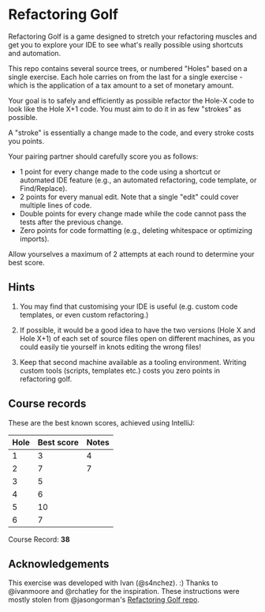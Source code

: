 # Refactoring Golf

Refactoring Golf is a game designed to stretch your refactoring muscles and get you to explore your IDE to see what's really possible using shortcuts and automation.

This repo contains several source trees, or numbered "Holes" based on a single exercise. Each hole carries on from the last for a single exercise - which is the application of a tax amount to a set of monetary amount.

Your goal is to safely and efficiently as possible refactor the Hole-X code to look like the Hole X+1 code. You must aim to do it in as few "strokes" as possible.

A "stroke" is essentially a change made to the code, and every stroke costs you points.

Your pairing partner should carefully score you as follows:

- 1 point for every change made to the code using a shortcut or automated IDE feature (e.g., an automated refactoring, code template, or Find/Replace).
- 2 points for every manual edit. Note that a single "edit" could cover multiple lines of code.
- Double points for every change made while the code cannot pass the tests after the previous change.
- Zero points for code formatting (e.g., deleting whitespace or optimizing imports).

Allow yourselves a maximum of 2 attempts at each round to determine your best score.

## Hints

1. You may find that customising your IDE is useful (e.g. custom code templates, or even custom refactoring.)

2. If possible, it would be a good idea to have the two versions (Hole X and Hole X+1) of each set of source files open on different machines, as you could easily tie yourself in knots editing the wrong files!

3. Keep that second machine available as a tooling environment. Writing custom tools (scripts, templates etc.) costs you zero points in refactoring golf.

## Course records

These are the best known scores, achieved using IntelliJ:

| Hole | Best score | Notes |
|------|------------|-------|
| 1    | 3          | 4     | Alt-Enter ==, Alt-Enter !=, Alt-Enter Invert Condition, Alt-Enter remove redundant
| 2    | 7          | 7     | 3xRename, manual Integer, String, 2x safe delete
| 3    | 5          |       |
| 4    | 6          |       |
| 5    | 10         |       |
| 6    | 7          |       |

Course Record: **38**

## Acknowledgements

This exercise was developed with Ivan (@s4nchez). :)
Thanks to @ivanmoore and @rchatley for the inspiration.
These instructions were mostly stolen from @jasongorman's [Refactoring Golf repo](https://github.com/jasongorman/RefactoringGolfJava).
